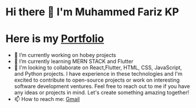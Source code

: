 # Hi there 👋 I'm Muhammed Fariz KP

# Here is my  [Portfolio](https://fariz.vercel.app/)

- 🔭 I’m currently working on hobey projects
- 🌱 I’m currently learning MERN STACK and Flutter
- 👯 I'm looking to collaborate on React,Flutter, HTML, CSS, JavaScript, and Python projects. I have experience in these technologies and I'm excited to contribute to open-source projects or work on interesting software development ventures. Feel free to reach out to me if you have any ideas or projects in mind. Let's create something amazing together!
- 📫 How to reach me: [Gmail](mailto:farizz7676off@gmail.com)

